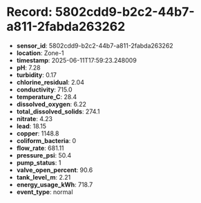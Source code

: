 # Record: 5802cdd9-b2c2-44b7-a811-2fabda263262

- **sensor_id**: 5802cdd9-b2c2-44b7-a811-2fabda263262
- **location**: Zone-1
- **timestamp**: 2025-06-11T17:59:23.248009
- **pH**: 7.28
- **turbidity**: 0.17
- **chlorine_residual**: 2.04
- **conductivity**: 715.0
- **temperature_C**: 28.4
- **dissolved_oxygen**: 6.22
- **total_dissolved_solids**: 274.1
- **nitrate**: 4.23
- **lead**: 18.15
- **copper**: 1148.8
- **coliform_bacteria**: 0
- **flow_rate**: 681.11
- **pressure_psi**: 50.4
- **pump_status**: 1
- **valve_open_percent**: 90.6
- **tank_level_m**: 2.21
- **energy_usage_kWh**: 718.7
- **event_type**: normal